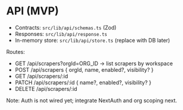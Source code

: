 # API (MVP)

- Contracts: `src/lib/api/schemas.ts` (Zod)
- Responses: `src/lib/api/response.ts`
- In-memory store: `src/lib/api/store.ts` (replace with DB later)

Routes:
- GET /api/scrapers?orgId=ORG_ID → list scrapers by workspace
- POST /api/scrapers { orgId, name, enabled?, visibility? }
- GET /api/scrapers/:id
- PATCH /api/scrapers/:id { name?, enabled?, visibility? }
- DELETE /api/scrapers/:id

Note: Auth is not wired yet; integrate NextAuth and org scoping next.
